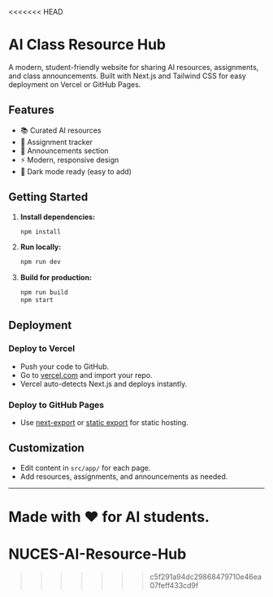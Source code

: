 <<<<<<< HEAD
# AI Class Resource Hub

A modern, student-friendly website for sharing AI resources, assignments, and class announcements. Built with Next.js and Tailwind CSS for easy deployment on Vercel or GitHub Pages.

## Features
- 📚 Curated AI resources
- 📝 Assignment tracker
- 📢 Announcements section
- ⚡ Modern, responsive design
- 🌙 Dark mode ready (easy to add)

## Getting Started

1. **Install dependencies:**
   ```bash
   npm install
   ```
2. **Run locally:**
   ```bash
   npm run dev
   ```
3. **Build for production:**
   ```bash
   npm run build
   npm start
   ```

## Deployment

### Deploy to Vercel
- Push your code to GitHub.
- Go to [vercel.com](https://vercel.com/import) and import your repo.
- Vercel auto-detects Next.js and deploys instantly.

### Deploy to GitHub Pages
- Use [next-export](https://nextjs.org/docs/pages/api-reference/next.config.js/exportPathMap) or [static export](https://nextjs.org/docs/pages/building-your-application/deploying/static-exports) for static hosting.

## Customization
- Edit content in `src/app/` for each page.
- Add resources, assignments, and announcements as needed.

---
Made with ❤️ for AI students.
=======
# NUCES-AI-Resource-Hub
>>>>>>> c5f291a94dc29868479710e46ea07feff433cd9f
